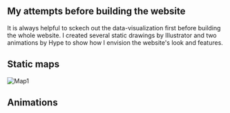 ## My attempts before building the website
It is always helpful to sckech out the data-visualization first before building the whole website. I created several static drawings by Illustrator and two animations by Hype to show how I envision the website's look and features.

## Static maps
![Map1](http://i.imgur.com/JH81kNV.jpg)


## Animations
